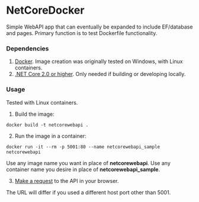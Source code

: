 # NetCoreDocker

Simple WebAPI app that can eventually be expanded to include EF/database and pages.  Primary function is to test Dockerfile functionality.

### Dependencies

1. [Docker](https://www.docker.com/get-docker).  Image creation was originally tested on Windows, with Linux containers.
2. [.NET Core 2.0 or higher](https://www.microsoft.com/net/download).  Only needed if building or developing locally.

### Usage

Tested with Linux containers.

1. Build the image:   

```console
docker build -t netcorewebapi .
```

2. Run the image in a container: 

```console
docker run -it --rm -p 5001:80 --name netcorewebapi_sample netcorewebapi
```
Use any image name you want in place of **netcorewebapi**.
Use any container name you desire in place of **netcorewebapi_sample**.


3. [Make a request](http://localhost:5001/api/values) to the API in your browser.

The URL will differ if you used a different host port other than 5001.

